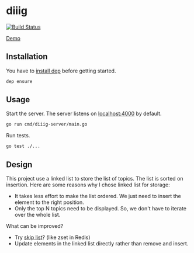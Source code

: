 # diiig

[![Build Status](https://travis-ci.org/tommy351/diiig.svg?branch=master)](https://travis-ci.org/tommy351/diiig)

[Demo](https://diiig.herokuapp.com/)

## Installation

You have to [install dep](https://golang.github.io/dep/docs/installation.html) before getting started.

``` sh
dep ensure
```

## Usage

Start the server. The server listens on [localhost:4000](http://localhost:4000/) by default.

``` sh
go run cmd/diiig-server/main.go
```

Run tests.

``` sh
go test ./...
```

## Design

This project use a linked list to store the list of topics. The list is sorted on insertion. Here are some reasons why I chose linked list for storage:

- It takes less effort to make the list ordered. We just need to insert the element to the right position.
- Only the top N topics need to be displayed. So, we don't have to iterate over the whole list.

What can be improved?

- Try [skip list](https://en.wikipedia.org/wiki/Skip_list)? (like zset in Redis)
- Update elements in the linked list directly rather than remove and insert.
